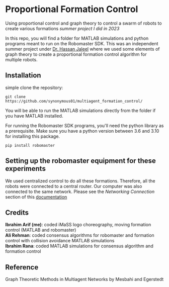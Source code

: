 # Proportional Formation Control 
Using proportional control and graph theory to control a swarm of robots to create various formations
_summer project I did in 2023_

In this repo, you will find a folder for MATLAB simulations and python programs meant to run on the Robomaster SDK. This was an independent summer project under [Dr. Hassan Jaleel](https://scholar.google.com/citations?user=T7kqUskAAAAJ&hl=en) where we used some elements of graph theory
to create a proportional formation control algorithm for multiple robots. 

## Installation

simple clone the repository:
```
git clone https://github.com/synonymous01/multiagent_formation_control/
```

You will be able to run the MATLAB simulations directly from the folder if you have MATLAB installed.

For running the Robomaster SDK programs, you'll need the python library as a prerequisite. Make sure you have a python version between 3.6 and 3.10 for installing this package.
```
pip install robomaster
```

## Setting up the robomaster equipment for these experiments
We used centralized control to do all these formations. Therefore, all the robots were connected to a central router. Our computer was also connected to the same network.
Please see the *Networking Connection* section of this [documentation](https://robomaster-dev.readthedocs.io/en/latest/python_sdk/connection.html)

## Credits
**Ibrahim Arif (me)**: coded iMaSS logo choreography, moving formation control (MATLAB and robomaster)  
**Ali Rehman**: coded consensus algorithms for robomaster and formation control with collision avoidance MATLAB simulations  
**Ibrahim Rana**: coded MATLAB simulations for consensus algorithm and formation control  

## Reference
Graph Theoretic Methods in Multiagent Networks by Mesbahi and Egerstedt
